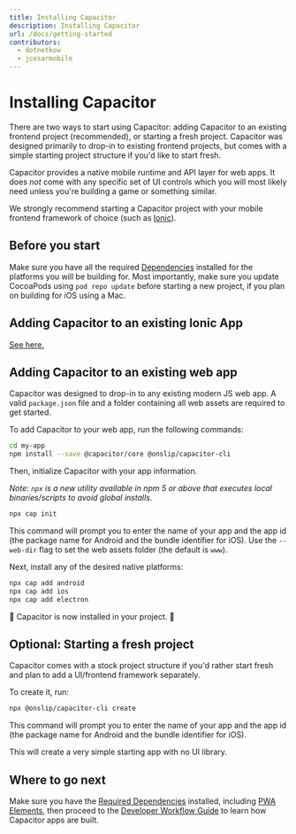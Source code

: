```yaml
---
title: Installing Capacitor
description: Installing Capacitor
url: /docs/getting-started
contributors:
  - dotnetkow
  - jcesarmobile
---
```


# Installing Capacitor

<p class="intro">There are two ways to start using Capacitor: adding Capacitor to an existing frontend project (recommended), or starting a fresh project. Capacitor was designed primarily to drop-in to existing frontend projects, but comes with a simple starting project structure if you'd like to start fresh.</p>

<p class="intro">Capacitor provides a native mobile runtime and API layer for web apps. It does <em>not</em> come with any specific
set of UI controls which you will most likely need unless you're building a game or something similar.</p>

<p class="intro">We strongly recommend starting a Capacitor project with your mobile frontend framework of choice (such as <a href="https://ionicframework.com" target="_blank">Ionic</a>).</p>

## Before you start

Make sure you have all the required [Dependencies](./dependencies) installed for the platforms you will be building for. Most importantly,
make sure you update CocoaPods using `pod repo update` before starting a new project, if you plan on building for iOS using a Mac.

## Adding Capacitor to an existing Ionic App

[See here.](/docs/getting-started/with-ionic)

## Adding Capacitor to an existing web app

Capacitor was designed to drop-in to any existing modern JS web app. A valid `package.json` file and a folder containing all web assets are required to get started.

To add Capacitor to your web app, run the following commands:

```bash
cd my-app
npm install --save @capacitor/core @onslip/capacitor-cli
```

Then, initialize Capacitor with your app information.

*Note: `npx` is a new utility available in npm 5 or above that executes local binaries/scripts to avoid global installs.*

```bash
npx cap init
```

This command will prompt you to enter the name of your app and the app id (the package name for Android and the bundle identifier for iOS). Use the `--web-dir` flag to set the web assets folder (the default is `www`).

Next, install any of the desired native platforms:

```bash
npx cap add android
npx cap add ios
npx cap add electron
```

🎉 Capacitor is now installed in your project. 🎉

## Optional: Starting a fresh project

Capacitor comes with a stock project structure if you'd rather start fresh and plan to add a UI/frontend framework separately.

To create it, run:

```bash
npx @onslip/capacitor-cli create
```

This command will prompt you to enter the name of your app and the app id (the package name for Android and the bundle identifier for iOS).

This will create a very simple starting app with no UI library.

## Where to go next

Make sure you have the [Required Dependencies](/docs/getting-started/dependencies) installed, including [PWA Elements](/docs/pwa-elements), then proceed to the
[Developer Workflow Guide](/docs/basics/workflow) to learn how Capacitor apps are built.
